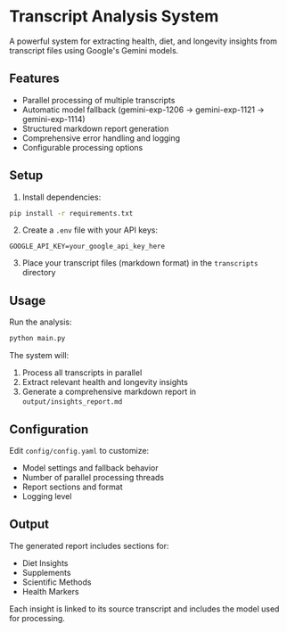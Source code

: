 # Transcript Analysis System

A powerful system for extracting health, diet, and longevity insights from transcript files using Google's Gemini models.

## Features

- Parallel processing of multiple transcripts
- Automatic model fallback (gemini-exp-1206 → gemini-exp-1121 → gemini-exp-1114)
- Structured markdown report generation
- Comprehensive error handling and logging
- Configurable processing options

## Setup

1. Install dependencies:

```bash
pip install -r requirements.txt
```

2. Create a `.env` file with your API keys:

```
GOOGLE_API_KEY=your_google_api_key_here
```

3. Place your transcript files (markdown format) in the `transcripts` directory

## Usage

Run the analysis:

```bash
python main.py
```

The system will:

1. Process all transcripts in parallel
2. Extract relevant health and longevity insights
3. Generate a comprehensive markdown report in `output/insights_report.md`

## Configuration

Edit `config/config.yaml` to customize:

- Model settings and fallback behavior
- Number of parallel processing threads
- Report sections and format
- Logging level

## Output

The generated report includes sections for:

- Diet Insights
- Supplements
- Scientific Methods
- Health Markers

Each insight is linked to its source transcript and includes the model used for processing.
